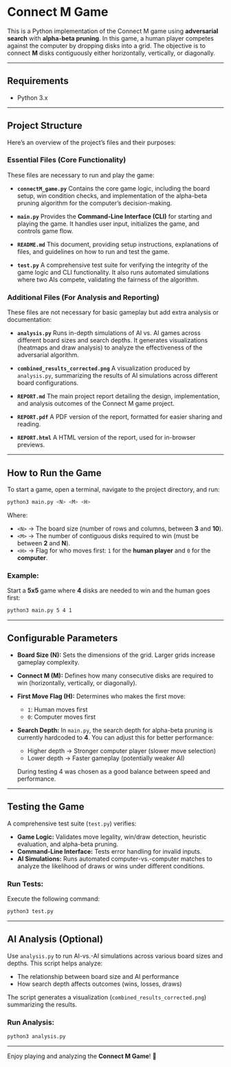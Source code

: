 # **Connect M Game**

This is a Python implementation of the Connect M game using **adversarial search** with **alpha-beta pruning**. In this game, a human player competes against the computer by dropping disks into a grid. The objective is to connect **M** disks contiguously either horizontally, vertically, or diagonally.

---

## **Requirements**

- Python 3.x

---

## **Project Structure**

Here’s an overview of the project’s files and their purposes:

### **Essential Files (Core Functionality)**
These files are necessary to run and play the game:

- **`connectM_game.py`**
  Contains the core game logic, including the board setup, win condition checks, and implementation of the alpha-beta pruning algorithm for the computer’s decision-making.

- **`main.py`**
  Provides the **Command-Line Interface (CLI)** for starting and playing the game. It handles user input, initializes the game, and controls game flow.

- **`README.md`**
  This document, providing setup instructions, explanations of files, and guidelines on how to run and test the game.

- **`test.py`**
  A comprehensive test suite for verifying the integrity of the game logic and CLI functionality. It also runs automated simulations where two AIs compete, validating the fairness of the algorithm.

### **Additional Files (For Analysis and Reporting)**
These files are not necessary for basic gameplay but add extra analysis or documentation:

- **`analysis.py`**
  Runs in-depth simulations of AI vs. AI games across different board sizes and search depths. It generates visualizations (heatmaps and draw analysis) to analyze the effectiveness of the adversarial algorithm.

- **`combined_results_corrected.png`**
  A visualization produced by `analysis.py`, summarizing the results of AI simulations across different board configurations.

- **`REPORT.md`**
  The main project report detailing the design, implementation, and analysis outcomes of the Connect M game project.

- **`REPORT.pdf`**
  A PDF version of the report, formatted for easier sharing and reading.

- **`REPORT.html`**
  A HTML version of the report, used for in-browser previews.

---

## **How to Run the Game**

To start a game, open a terminal, navigate to the project directory, and run:

```bash
python3 main.py <N> <M> <H>
```

Where:
- `<N>` → The board size (number of rows and columns, between **3** and **10**).
- `<M>` → The number of contiguous disks required to win (must be between **2** and **N**).
- `<H>` → Flag for who moves first: `1` for the **human player** and `0` for the **computer**.

### **Example:**
Start a **5x5** game where **4** disks are needed to win and the human goes first:

```bash
python3 main.py 5 4 1
```

---

## **Configurable Parameters**

- **Board Size (N):**
  Sets the dimensions of the grid. Larger grids increase gameplay complexity.

- **Connect M (M):**
  Defines how many consecutive disks are required to win (horizontally, vertically, or diagonally).

- **First Move Flag (H):**
  Determines who makes the first move:
  - `1`: Human moves first
  - `0`: Computer moves first

- **Search Depth:**
  In `main.py`, the search depth for alpha-beta pruning is currently hardcoded to **4**. You can adjust this for better performance:
  - Higher depth → Stronger computer player (slower move selection)
  - Lower depth → Faster gameplay (potentially weaker AI)

  During testing 4 was chosen as a good balance between speed and performance.

---

## **Testing the Game**

A comprehensive test suite (`test.py`) verifies:
- **Game Logic:** Validates move legality, win/draw detection, heuristic evaluation, and alpha-beta pruning.
- **Command-Line Interface:** Tests error handling for invalid inputs.
- **AI Simulations:** Runs automated computer-vs.-computer matches to analyze the likelihood of draws or wins under different conditions.

### **Run Tests:**
Execute the following command:

```bash
python3 test.py
```

---

## **AI Analysis (Optional)**

Use `analysis.py` to run AI-vs.-AI simulations across various board sizes and depths. This script helps analyze:
- The relationship between board size and AI performance
- How search depth affects outcomes (wins, losses, draws)

The script generates a visualization (`combined_results_corrected.png`) summarizing the results.

### **Run Analysis:**
```bash
python3 analysis.py
```

---

Enjoy playing and analyzing the **Connect M Game**! 🚀